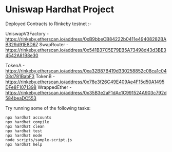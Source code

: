 # Uniswap Hardhat Project

Deployed Contracts to Rinkeby testnet :-

UniswapV3Factory - https://rinkeby.etherscan.io/address/0xB9bbeCB84222b0411e49408282BAB329d91E8D67
SwapRouter - https://rinkeby.etherscan.io/address/0x541B37C5E79EB5A73498d43d3BE34542A81B8e30

TokenA - https://rinkeby.etherscan.io/address/0xa32B87B419d330258852c08ca1c0408d781BabF3
TokenB - https://rinkeby.etherscan.io/address/0x78e3f26C49E409Ae4F15d50A1495DFe8F1071398
WrappedEther - https://rinkeby.etherscan.io/address/0x35B3e2aF1dAc1C991524A903c792d584beaDC553

Try running some of the following tasks:

```shell
npx hardhat accounts
npx hardhat compile
npx hardhat clean
npx hardhat test
npx hardhat node
node scripts/sample-script.js
npx hardhat help
```
